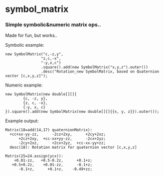 # symbol_matrix
###  Simple symbolic&amp;numeric matrix ops..

Made for fun, but works..

Symbolic example: 
```
new SymbolMatrix("c,-z,y",
                "z,c,-x",
                "-y,x,c")
                .square().add(new SymbolMatrix("x,y,z").outer())
                .desc("Rotation_new SymbolMatrix, based on Quaternion vector [c,x,y,z]");
```
Numeric example:
```       
new SymbolMatrix(new double[][]{
        {c, -z, y},
        {z, c, -x},
        {-y, x, c}
}).square().add(new SymbolMatrix(new double[][]{{x, y, z}}).outer());
```


Example output:
```
Matrix(18=add(14,17) quaternionMatrix):
  +cc+xx-yy-zz,      -2cz+2xy,      +2cy+2xz;
      +2cz+2xy,  +cc-xx+yy-zz,      -2cx+2yz;
      -2cy+2xz,      +2cx+2yz,  +cc-xx-yy+zz;
  desc(18): Rotation matrix for quaternion vector [c,x,y,z]

Matrix(25=24.assign(ycx)):
    +0.01-zz,   +0.5-0.2z,      +0.1+z;
   +0.5+0.2z,    +0.01-zz,      -0.1+z;
      -0.1+z,      +0.1+z,    -0.49+zz;
```